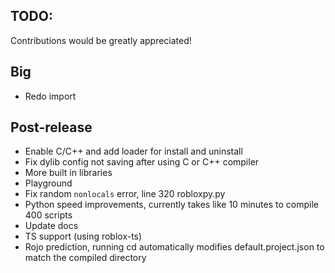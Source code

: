 ## TODO:
Contributions would be greatly appreciated!

## Big
- Redo import

## Post-release
- Enable C/C++ and add loader for install and uninstall
- Fix dylib config not saving after using C or C++ compiler 
- More built in libraries
- Playground
- Fix random `nonlocals` error, line 320 robloxpy.py
- Python speed improvements, currently takes like 10 minutes to compile 400 scripts
- Update docs
- TS support (using roblox-ts)
- Rojo prediction, running cd automatically modifies default.project.json to match the compiled directory